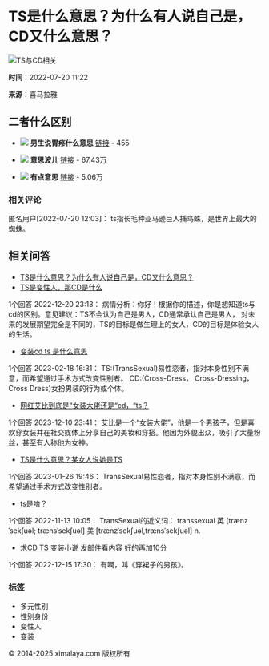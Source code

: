 # TS是什么意思？为什么有人说自己是，CD又什么意思？

![TS与CD相关](https://imagev2.xmcdn.com/storages/4fab-audiofreehighqps/6F/A2/CKwRIJEFA4mXAAArcgDePsCY.png)

**时间**：2022-07-20 11:22

**来源**：喜马拉雅

## 二者什么区别

- ![](//imagev2.xmcdn.com/storages/59a2-audiofreehighqps/5F/F1/GKwRIaILbKaUAAAd0gNcIFAO.png!op_type=5&device_type=ios&name=web_meduim&upload_type=cover) **男生说胃疼什么意思** [链接](https://m.ximalaya.com/album/85574706) - 455

- ![](//imagev2.xmcdn.com/storages/777d-audiofreehighqps/CE/94/CKwRIUEFNcdMAAIAigDqi3QW.jpeg!op_type=5&device_type=ios&name=web_meduim&upload_type=cover) **意思波儿** [链接](https://m.ximalaya.com/album/53690236) - 67.43万

- ![](//imagev2.xmcdn.com/storages/f69d-audiofreehighqps/DF/8A/GMCoOSQGejdBAADgUgFpGkN9.jpeg!op_type=5&device_type=ios&name=web_meduim&upload_type=cover) **有点意思** [链接](https://m.ximalaya.com/album/36617349) - 5.06万

### 相关评论

匿名用户[2022-07-20 12:03]：
ts指长毛种亚马逊巨人捕鸟蛛，是世界上最大的蜘蛛。

## 相关问答

- [TS是什么意思？为什么有人说自己是，CD又什么意思？](https://m.ximalaya.com/ask/q9465432)
- [TS是变性人，那CD是什么](https://m.ximalaya.com/ask/q5822747)
  
1个回答 2022-12-20 23:13：
病情分析：你好！根据你的描述，你是想知道ts与cd的区别。意见建议：TS不会认为自己是男人，CD通常承认自己是男人， 对未来的发展期望完全是不同的，TS的目标是做生理上的女人，CD的目标是体验女人的生活。

- [变装cd ts 是什么意思](https://m.ximalaya.com/ask/q7428200)

1个回答 2023-02-18 16:31：
TS:(TransSexual)易性恋者，指对本身性别不满意，而希望通过手术方式改变性别者。 CD:(Cross-Dress， Cross-Dressing， Cross Dress)女扮男装的行为或个体。

- [网红艾比到底是“女装大佬还是“cd，“ts？](https://m.ximalaya.com/ask/q11451741)

1个回答 2023-12-10 23:41：
艾比是一个“女装大佬”，他是一个男孩子，但是喜欢穿女装并在社交媒体上分享自己的美妆和穿搭。他因为外貌出众，吸引了大量粉丝，甚至有人称他为女神。

- [TS是什么意思？某女人说她是TS](https://m.ximalaya.com/ask/q6868032)

1个回答 2023-01-26 19:46：
TransSexual易性恋者，指对本身性别不满意，而希望通过手术方式改变性别者。

- [ts是啥？](https://m.ximalaya.com/ask/q4463037)

1个回答 2022-11-13 10:05：
TransSexual的近义词： transsexual 英 [trænzˈsekʃuəl; trænsˈsekʃuəl] 美 [trænzˈsekʃuəl,trænsˈsekʃuəl] n.

- [求CD TS 变装小说 发邮件看内容 好的再加10分](https://m.ximalaya.com/ask/q5563981)

1个回答 2022-12-15 17:30：
有啊，叫《穿裙子的男孩》。

### 标签
- 多元性别
- 性别身份
- 变性人
- 变装

© 2014-2025 ximalaya.com 版权所有